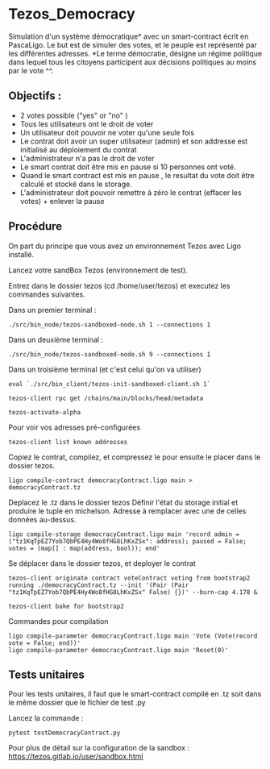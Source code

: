 # Tezos_Democracy
Simulation d'un système démocratique* avec un smart-contract écrit en PascaLigo. Le but est de simuler des votes, et le peuple est représenté par les différentes adresses. 
*Le terme démocratie, désigne un régime politique dans lequel tous les citoyens participent aux décisions politiques au moins par le vote ^^.

## Objectifs :
+ 2 votes  possible ("yes"  or "no" )
+ Tous les utilisateurs ont le droit de voter
+ Un utilisateur doit pouvoir ne voter qu'une seule fois
+ Le contrat doit avoir un super utilisateur (admin) et son addresse est initialisé au déploiement du contrat
+ L'administrateur n'a pas le droit de voter
+ Le smart contrat doit être mis en pause si 10 personnes ont voté.
+ Quand le smart contract est mis en pause , le resultat du vote doit être calculé et stocké dans le storage.
+ L'administrateur doit pouvoir remettre à zéro le contrat (effacer les votes) + enlever la pause

## Procédure
On part du principe que vous avez un environnement Tezos avec Ligo installé.

Lancez votre sandBox Tezos (environnement de test).

Entrez dans le dossier tezos (cd /home/user/tezos) et executez les commandes suivantes.

Dans un premier terminal : 
```
./src/bin_node/tezos-sandboxed-node.sh 1 --connections 1
```
Dans un deuxième terminal : 
```
./src/bin_node/tezos-sandboxed-node.sh 9 --connections 1
```
Dans un troisième terminal (et c'est celui qu'on va utiliser)
```
eval `./src/bin_client/tezos-init-sandboxed-client.sh 1`
```
```
tezos-client rpc get /chains/main/blocks/head/metadata
```
```
tezos-activate-alpha
```
Pour voir vos adresses pré-configurées
```
tezos-client list known addresses
```
Copiez le contrat, compilez, et compressez le pour ensuite le placer dans le dossier tezos. 
```
ligo compile-contract democracyContract.ligo main > democracyContract.tz
```
Deplacez le .tz dans le dossier tezos
Définir l'état du storage initial et produire le tuple en michelson. Adresse à remplacer avec une de celles données au-dessus.
```
ligo compile-storage democracyContract.ligo main 'record admin = ("tz1KqTpEZ7Yob7QbPE4Hy4Wo8fHG8LhKxZSx": address); paused = False; votes = (map[] : map(address, bool)); end'
```
Se déplacer dans le dossier tezos, et deployer le contrat
```
tezos-client originate contract voteContract voting from bootstrap2  running ./democracyContract.tz --init '(Pair (Pair "tz1KqTpEZ7Yob7QbPE4Hy4Wo8fHG8LhKxZSx" False) {})' --burn-cap 4.178 &
```
```
tezos-client bake for bootstrap2
```
Commandes pour compilation
```
ligo compile-parameter democracyContract.ligo main 'Vote (Vote(record vote = False; end))' 
ligo compile-parameter democracyContract.ligo main 'Reset(0)'
```
## Tests unitaires
Pour les tests unitaires, il faut que le smart-contract compilé en .tz soit dans le même dossier que le fichier de test .py

Lancez la commande : 
```
pytest testDemocracyContract.py
```

Pour plus de détail sur la configuration de la sandbox : https://tezos.gitlab.io/user/sandbox.html
